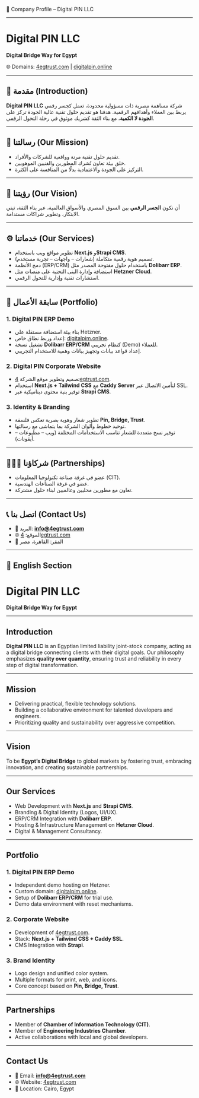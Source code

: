 📄 Company Profile – Digital PIN LLC

---

# Digital PIN LLC

**Digital Bridge Way for Egypt**

🌐 Domains: [4egtrust.com](https://4egtrust.com) | [digitalpin.online](https://digitalpin.online)

---

## 🏢 مقدمة (Introduction)

**Digital PIN LLC** شركة مساهمة مصرية ذات مسؤولية محدودة، تعمل كجسر رقمي يربط بين العملاء وأهدافهم الرقمية. هدفنا هو تقديم حلول تقنية عالية الجودة تركز على **الجودة لا الكمية**، مع بناء الثقة كشريك موثوق في رحلة التحول الرقمي.

---

## 🎯 رسالتنا (Our Mission)

* تقديم حلول تقنية مرنة وواقعية للشركات والأفراد.
* خلق بيئة تعاون تُشرك المطورين والفنيين الموهوبين.
* التركيز على الجودة والاعتمادية بدلًا من المنافسة على الكثرة.

---

## 🌟 رؤيتنا (Our Vision)

أن نكون **الجسر الرقمي** بين السوق المصري والأسواق العالمية، عبر بناء الثقة، تبني الابتكار، وتطوير شراكات مستدامة.

---

## ⚙️ خدماتنا (Our Services)

* تطوير مواقع ويب باستخدام **Next.js** و**Strapi CMS**.
* تصميم هوية رقمية متكاملة (شعارات – واجهات – تجربة مستخدم).
* دمج الأنظمة (ERP/CRM) باستخدام حلول مفتوحة المصدر مثل **Dolibarr ERP**.
* استضافة وإدارة البنى التحتية على منصات مثل **Hetzner Cloud**.
* استشارات تقنية وإدارية للتحول الرقمي.

---

## 📂 سابقة الأعمال (Portfolio)

### 1. **Digital PIN ERP Demo**

* بناء بيئة استضافة مستقلة على Hetzner.
* إعداد وربط نطاق خاص: [digitalpim.online](https://digitalpim.online).
* تشغيل نسخة **Dolibarr ERP/CRM** كنظام تجريبي (Demo) للعملاء.
* إعداد قواعد بيانات وتجهيز بيانات وهمية للاستخدام التجريبي.

### 2. **Digital PIN Corporate Website**

* تصميم وتطوير موقع الشركة [4egtrust.com](https://4egtrust.com).
* استخدام **Next.js + Tailwind CSS** مع **Caddy Server** لتأمين الاتصال عبر SSL.
* توفير بنية محتوى ديناميكية عبر **Strapi CMS**.

### 3. **Identity & Branding**

* تطوير شعار وهوية بصرية تعكس فلسفة **Pin, Bridge, Trust**.
* توحيد خطوط وألوان الشركة بما يتماشى مع رسالتها.
* توفير نسخ متعددة للشعار تناسب الاستخدامات المختلفة (ويب – مطبوعات – أيقونات).

---

## 🧑‍🤝‍🧑 شركاؤنا (Partnerships)

* عضو في غرفة صناعة تكنولوجيا المعلومات (CIT).
* عضو في غرفة الصناعات الهندسية.
* تعاون مع مطورين محليين وعالميين لبناء حلول مشتركة.

---

## 📞 اتصل بنا (Contact Us)

* 📧 البريد: **[info@4egtrust.com](mailto:info@4egtrust.com)**
* 🌐 الموقع: [4egtrust.com](https://4egtrust.com)
* 📍 المقر: القاهرة، مصر

---

## 📑 English Section

# Digital PIN LLC

**Digital Bridge Way for Egypt**

---

## Introduction

**Digital PIN LLC** is an Egyptian limited liability joint-stock company, acting as a digital bridge connecting clients with their digital goals. Our philosophy emphasizes **quality over quantity**, ensuring trust and reliability in every step of digital transformation.

---

## Mission

* Delivering practical, flexible technology solutions.
* Building a collaborative environment for talented developers and engineers.
* Prioritizing quality and sustainability over aggressive competition.

---

## Vision

To be **Egypt’s Digital Bridge** to global markets by fostering trust, embracing innovation, and creating sustainable partnerships.

---

## Our Services

* Web Development with **Next.js** and **Strapi CMS**.
* Branding & Digital Identity (Logos, UI/UX).
* ERP/CRM Integration with **Dolibarr ERP**.
* Hosting & Infrastructure Management on **Hetzner Cloud**.
* Digital & Management Consultancy.

---

## Portfolio

### 1. **Digital PIN ERP Demo**

* Independent demo hosting on Hetzner.
* Custom domain: [digitalpim.online](https://digitalpim.online).
* Setup of **Dolibarr ERP/CRM** for trial use.
* Demo data environment with reset mechanisms.

### 2. **Corporate Website**

* Development of [4egtrust.com](https://4egtrust.com).
* Stack: **Next.js + Tailwind CSS + Caddy SSL**.
* CMS Integration with **Strapi**.

### 3. **Brand Identity**

* Logo design and unified color system.
* Multiple formats for print, web, and icons.
* Core concept based on **Pin, Bridge, Trust**.

---

## Partnerships

* Member of **Chamber of Information Technology (CIT)**.
* Member of **Engineering Industries Chamber**.
* Active collaborations with local and global developers.

---

## Contact Us

* 📧 Email: **[info@4egtrust.com](mailto:info@4egtrust.com)**
* 🌐 Website: [4egtrust.com](https://4egtrust.com)
* 📍 Location: Cairo, Egypt
